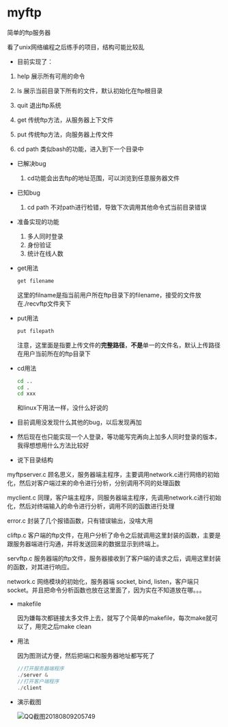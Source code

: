 # myftp
简单的ftp服务器

看了unix网络编程之后练手的项目，结构可能比较乱

* 目前实现了：

 1.  help         展示所有可用的命令

 2.  ls              展示当前目录下所有的文件，默认初始化在ftp根目录

 3.  quit          退出ftp系统

 4.  get            传统ftp方法，从服务器上下文件

 5.  put            传统ftp方法，向服务器上传文件

 6.  cd path     类似bash的功能，进入到下一个目录中

     

* 已解决bug

    1. cd功能会出去ftp的地址范围，可以浏览到任意服务器文件

       

       

* 已知bug

    1. cd path 不对path进行检错，导致下次调用其他命令式当前目录错误



* 准备实现的功能
    1. 多人同时登录
    2. 身份验证
    3. 统计在线人数



* get用法

  ```bash
  get filename
  ```

  这里的filname是指当前用户所在ftp目录下的filename，接受的文件放在./recvftp文件夹下

* put用法

  ```bash
  put filepath
  ```

  注意，这里面是指要上传文件的**完整路径**，**不是**单一的文件名，默认上传路径在用户当前所在的ftp目录下

* cd用法

  ```bash
  cd ..
  cd .
  cd xxx
  ```

  和linux下用法一样，没什么好说的





* 目前调用没发现什么其他的bug，以后发现再加
* 然后现在也只能实现一个人登录，等功能写完再向上加多人同时登录的版本，我得想想用什么方法比较好
* 说下目录结构

myftpserver.c    顾名思义，服务器端主程序，主要调用network.c进行网络的初始化，然后对客户端过来的命令进行分析，分别调用不同的处理函数

myclient.c     同理，客户端主程序，同服务器端主程序，先调用network.c进行初始化，然后对终端输入的命令进行分析，调用不同的函数进行处理

error.c     封装了几个报错函数，只有错误输出，没啥大用

cliftp.c     客户端的ftp文件，在用户分析了命令之后就调用这里封装的函数，主要是跟服务器端进行沟通，并将发送回来的数据显示到终端上。

servftp.c   服务器端的ftp文件，服务器接收到了客户端的请求之后，调用这里封装的函数，对其进行响应。

network.c   网络模块的初始化，服务器端 socket, bind, listen，客户端只socket。并且把命令分析函数也放在这里面了，因为实在不知道放在哪。。。



* makefile

  因为嫌每次都链接太多文件上去，就写了个简单的makefile，每次make就可以了，用完之后make clean

* 用法

  因为图测试方便，然后把端口和服务器地址都写死了

  ```C
  //打开服务器端程序
  ./server &
  //打开客户端程序
  ./client
  ```

  

* 演示截图

  ![QQ截图20180809205749](C:\Users\Immortals\Desktop\QQ截图20180809205749.png)